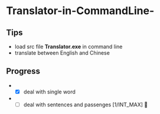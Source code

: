 # Translator-in-CommandLine-
## Tips
* load src file **Translator.exe** in command line
* translate between English and Chinese
## Progress
* -[x] deal with single word 
* -[ ] deal with sentences and passenges [1/INT_MAX] 🤣
